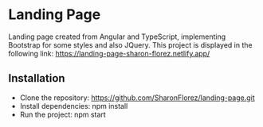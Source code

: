 # Landing Page

Landing page created from Angular and TypeScript, implementing Bootstrap for some styles and also JQuery. This project is displayed in the following link: https://landing-page-sharon-florez.netlify.app/

## Installation

- Clone the repository: https://github.com/SharonFlorez/landing-page.git
- Install dependencies: npm install
- Run the project: npm start
